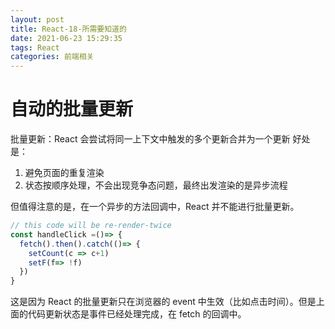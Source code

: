 ```yaml
---
layout: post
title: React-18-所需要知道的
date: 2021-06-23 15:29:35
tags: React
categories: 前端相关
---
```

# 自动的批量更新

批量更新：React 会尝试将同一上下文中触发的多个更新合并为一个更新
好处是：
	
1. 避免页面的重复渲染
2. 状态按顺序处理，不会出现竞争态问题，最终出发渲染的是异步流程

但值得注意的是，在一个异步的方法回调中，React 并不能进行批量更新。

```js
// this code will be re-render-twice
const handleClick =()=> {
  fetch().then().catch(()=> {
    setCount(c => c+1)
    setF(f=> !f)
  })
}
```

这是因为 React 的批量更新只在浏览器的 event 中生效（比如点击时间）。但是上面的代码更新状态是事件已经处理完成，在 fetch 的回调中。

